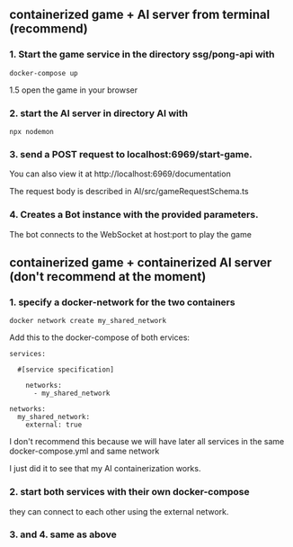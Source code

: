 ## containerized game + AI server from terminal (recommend)

### 1. Start the game service in the directory ssg/pong-api with 
```
docker-compose up
```
1.5 open the game in your browser

### 2. start the AI server in directory AI with
```
npx nodemon
```
  
### 3. send a POST request to localhost:6969/start-game. 

You can also view it at http://localhost:6969/documentation

The request body is described in AI/src/gameRequestSchema.ts

### 4. Creates a Bot instance with the provided parameters.

The bot connects to the WebSocket at host:port to play the game



## containerized game + containerized AI server (don't recommend at the moment)

### 1. specify a docker-network for the two containers
```
docker network create my_shared_network
```
Add this to the docker-compose of both ervices:
```
services:

  #[service specification]

    networks:
      - my_shared_network

networks:
  my_shared_network:
    external: true
```

I don't recommend this because we will have later all services in the same docker-compose.yml and same network

I just did it to see that my AI containerization works.

### 2. start both services with their own docker-compose

they can connect to each other using the external network.

### 3. and 4. same as above